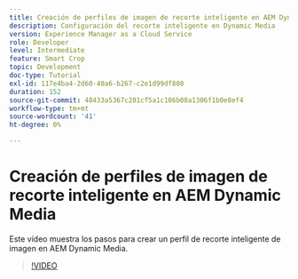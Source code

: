 ```yaml
---
title: Creación de perfiles de imagen de recorte inteligente en AEM Dynamic Media
description: Configuración del recorte inteligente en Dynamic Media
version: Experience Manager as a Cloud Service
role: Developer
level: Intermediate
feature: Smart Crop
topic: Development
doc-type: Tutorial
exl-id: 117e4ba4-2d60-40a6-b267-c2e1d99df808
duration: 152
source-git-commit: 48433a5367c281cf5a1c106b08a1306f1b0e8ef4
workflow-type: tm+mt
source-wordcount: '41'
ht-degree: 0%

---
```


# Creación de perfiles de imagen de recorte inteligente en AEM Dynamic Media

Este vídeo muestra los pasos para crear un perfil de recorte inteligente de imagen en AEM Dynamic Media.

>[!VIDEO](https://video.tv.adobe.com/v/3418215?quality=12&learn=on&captions=spa)
